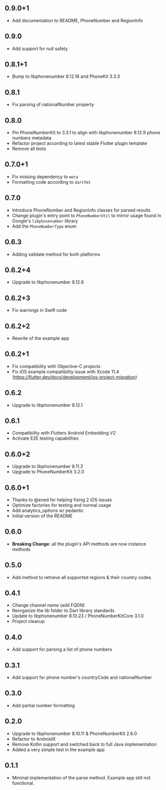 ## 0.9.0+1

- Add documentation to README, PhoneNumber and RegionInfo

## 0.9.0

- Add support for null safety

## 0.8.1+1

- Bump to libphonenumber 8.12.18 and PhoneKit 3.3.3

## 0.8.1

- Fix parsing of nationalNumber property

## 0.8.0

- Pin PhoneNumberKit to 3.3.1 to align with libphonenumber 8.12.9 phone numbers metadata
- Refactor project according to latest stable Flutter plugin template
- Remove all tests

## 0.7.0+1

- Fix missing dependency to `meta`
- Formatting code according to `dartfmt`

## 0.7.0

- Introduce PhoneNumber and RegionInfo classes for parsed results
- Change plugin's entry point to `PhoneNumberUtil` to mirror usage found in Google's `libphonenumber` library
- Add the `PhoneNumberType` enum

## 0.6.3

- Adding validate method for both platforms

## 0.6.2+4

- Upgrade to libphonenumber 8.12.6

## 0.6.2+3

- Fix warnings in Swift code

## 0.6.2+2

- Rewrite of the example app

## 0.6.2+1

- Fix compatibility with Objective-C projects
- Fix iOS example compatibility issue with Xcode 11.4 (https://flutter.dev/docs/development/ios-project-migration)

## 0.6.2

- Upgrade to libphonenumber 8.12.1

## 0.6.1

- Compatibility with Flutters Android Embedding V2
- Activate E2E testing capabilities

## 0.6.0+2

- Upgrade to libphonenumber 8.11.3
- Upgrade to PhoneNumberKit 3.2.0

## 0.6.0+1

- Thanks to @ened for helping fixing 2 iOS issues
- Optimize factories for testing and normal usage
- Add analytics_options w/ pedantic
- Initial version of the README

## 0.6.0

- **Breaking Change**: all the plugin's API methods are now instance methods

## 0.5.0

- Add method to retrieve all supported regions & their country codes

## 0.4.1

- Change channel name (add FQDN)
- Reorganize the lib folder to Dart library standards
- Update to libphonenumber 8.10.23 / PhoneNumberKitCore 3.1.0
- Project cleanup

## 0.4.0

- Add support for parsing a list of phone numbers

## 0.3.1

- Add support for phone number's countryCode and nationalNumber

## 0.3.0

- Add partial number formatting

## 0.2.0

- Upgrade to libphonenumber 8.10.11 & PhoneNumberKit 2.6.0
- Refactor to AndroidX
- Remove Kotlin support and switched back to full Java implementation
- Added a very simple test in the example app

## 0.1.1

- Minimal implementation of the parse method. Example app still not functional.
